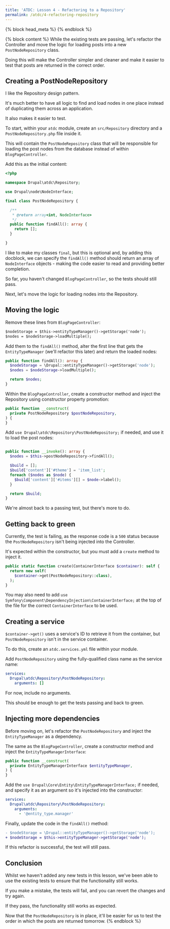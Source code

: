 ```yaml
---
title: 'ATDC: Lesson 4 - Refactoring to a Repository'
permalink: /atdc/4-refactoring-repository
---
```


{% block head_meta %}
<meta name="robots" content="noindex">
{% endblock %}

{% block content %}
While the existing tests are passing, let's refactor the Controller and move the logic for loading posts into a new `PostNodeRepository` class.

Doing this will make the Controller simpler and cleaner and make it easier to test that posts are returned in the correct order.

## Creating a PostNodeRepository

I like the Repository design pattern.

It's much better to have all logic to find and load nodes in one place instead of duplicating them across an application.

It also makes it easier to test.

To start, within your `atdc` module, create an `src/Repository` directory and a `PostNodeRepository.php` file inside it.

This will contain the `PostNodeRepository` class that will be responsible for loading the post nodes from the database instead of within `BlogPageController`.

Add this as the initial content:

```php
<?php

namespace Drupal\atdc\Repository;

use Drupal\node\NodeInterface;

final class PostNodeRepository {

  /**
   * @return array<int, NodeInterface>
   */
  public function findAll(): array {
    return [];
  }

}
```

I like to make my classes `final`, but this is optional and, by adding this docblock, we can specify the `findAll()` method should return an array of `NodeInterface` objects - making the code easier to read and providing better completion.

So far, you haven't changed `BlogPageController`, so the tests should still pass.

Next, let's move the logic for loading nodes into the Repository.

## Moving the logic

Remove these lines from `BlogPageController`:

```diff
$nodeStorage = $this->entityTypeManager()->getStorage('node');
$nodes = $nodeStorage->loadMultiple();
```

Add them to the `findAll()` method, alter the first line that gets the `EntityTypeManager` (we'll refactor this later) and return the loaded nodes:

```php
public function findAll(): array {
  $nodeStorage = \Drupal::entityTypeManager()->getStorage('node');
  $nodes = $nodeStorage->loadMultiple();

  return $nodes;
}
```

Within the `BlogPageController`, create a constructor method and inject the Repository using constructor property promotion:

```php
public function __construct(
  private PostNodeRepository $postNodeRepository,
) {
}
```

Add `use Drupal\atdc\Repository\PostNodeRepository;` if needed, and use it to load the post nodes:

```php

public function __invoke(): array {
  $nodes = $this->postNodeRepository->findAll();

  $build = [];
  $build['content']['#theme'] = 'item_list';
  foreach ($nodes as $node) {
    $build['content']['#items'][] = $node->label();
  }

  return $build;
}
```

We're almost back to a passing test, but there's more to do.

## Getting back to green

Currently, the test is failing, as the response code is a `500` status because the `PostNodeRepository` isn't being injected into the Controller.

It's expected within the constructor, but you must add a `create` method to inject it.

```php
public static function create(ContainerInterface $container): self {
  return new self(
    $container->get(PostNodeRepository::class),
  );
}
```

You may also need to add `use Symfony\Component\DependencyInjection\ContainerInterface;` at the top of the file for the correct `ContainerInterface` to be used.

## Creating a service

`$container->get()` uses a service's ID to retrieve it from the container, but `PostNodeRepository` isn't in the service container.

To do this, create an `atdc.services.yml` file within your module.

Add `PostNodeRepository` using the fully-qualified class name as the service name:

```yaml
services:
  Drupal\atdc\Repository\PostNodeRepository:
    arguments: []
```

For now, include no arguments.

This should be enough to get the tests passing and back to green.

## Injecting more dependencies

Before moving on, let's refactor the `PostNodeRepository` and inject the `EntityTypeManager` as a dependency.

The same as the `BlogPageController`, create a constructor method and inject the `EntityTypeManagerInterface`:

```php
public function __construct(
  private EntityTypeManagerInterface $entityTypeManager,
) {
}
```

Add the `use Drupal\Core\Entity\EntityTypeManagerInterface;` if needed, and specify it as an argument so it's injected into the constructor:

```yaml
services:
  Drupal\atdc\Repository\PostNodeRepository:
    arguments:
      - '@entity_type.manager'
```

Finally, update the code in the `findAll()` method:

```diff
- $nodeStorage = \Drupal::entityTypeManager()->getStorage('node');
+ $nodeStorage = $this->entityTypeManager->getStorage('node');
```

If this refactor is successful, the test will still pass.

## Conclusion

Whilst we haven't added any new tests in this lesson, we've been able to use the existing tests to ensure that the functionality still works.

If you make a mistake, the tests will fail, and you can revert the changes and try again.

If they pass, the functionality still works as expected.

Now that the `PostNodeRepository` is in place, it'll be easier for us to test the order in which the posts are returned tomorrow.
{% endblock %}
